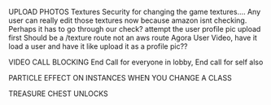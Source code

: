 UPLOAD PHOTOS
  Textures
    Security for changing the game textures.... Any user can really edit those textures now because amazon isnt checking. Perhaps it has to go through our check?
    attempt the user profile pic upload first
    Should be a /texture route not an aws route
  Agora User Video, have it load a user and have it like upload it as a profile pic??

VIDEO CALL BLOCKING
  End Call for everyone in lobby, End call for self also

PARTICLE EFFECT ON INSTANCES WHEN YOU CHANGE A CLASS

TREASURE CHEST UNLOCKS

